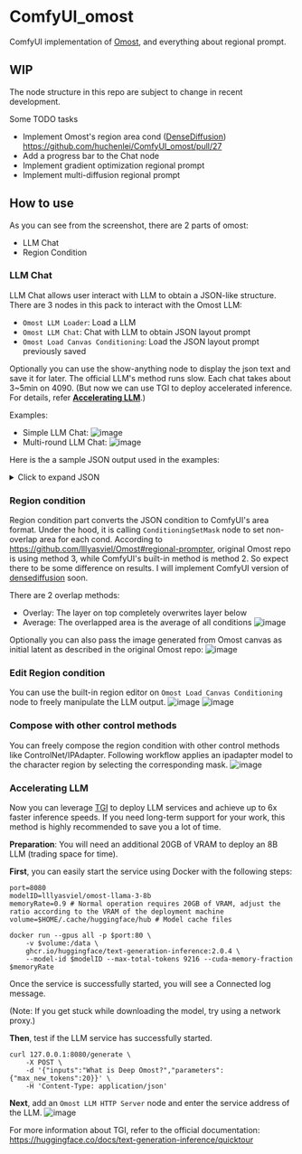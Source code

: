 # ComfyUI_omost

ComfyUI implementation of [Omost](https://github.com/lllyasviel/Omost), and everything about regional prompt.

## WIP
The node structure in this repo are subject to change in recent development.

Some TODO tasks
- Implement Omost's region area cond ([DenseDiffusion](https://github.com/naver-ai/DenseDiffusion)) https://github.com/huchenlei/ComfyUI_omost/pull/27
- Add a progress bar to the Chat node
- Implement gradient optimization regional prompt
- Implement multi-diffusion regional prompt

## How to use

As you can see from the screenshot, there are 2 parts of omost:
- LLM Chat
- Region Condition

### LLM Chat
LLM Chat allows user interact with LLM to obtain a JSON-like structure. There are 3 nodes in this pack to interact with the Omost LLM:
- `Omost LLM Loader`: Load a LLM
- `Omost LLM Chat`: Chat with LLM to obtain JSON layout prompt
- `Omost Load Canvas Conditioning`: Load the JSON layout prompt previously saved

Optionally you can use the show-anything node to display the json text and save it for later.
The official LLM's method runs slow. Each chat takes about 3~5min on 4090. (But now we can use TGI to deploy accelerated inference. For details, refer [**Accelerating LLM**](#accelerating-llm).)

Examples:
- Simple LLM Chat: ![image](https://github.com/huchenlei/ComfyUI_omost/assets/20929282/896eb810-6137-4682-8236-67cfefdbae99)
- Multi-round LLM Chat: ![image](https://github.com/huchenlei/ComfyUI_omost/assets/20929282/fada801a-0116-4b39-8334-b62664dbf153)


Here is the a sample JSON output used in the examples:
<details>
  <summary>Click to expand JSON</summary>

```json
[
    {
        "rect": [
            0,
            90,
            0,
            90
        ],
        "prefixes": [
            "An Asian girl sitting on a chair."
        ],
        "suffixes": [
            "The image depicts an Asian girl sitting gracefully on a chair.",
            "She has long, flowing black hair and is wearing a traditional Korean dress, known as a hanbok, which is adorned with intricate floral patterns.",
            "Her posture is relaxed yet elegant, with one hand gently resting on her knee and the other hand holding a delicate fan.",
            "The background is a simple, neutral-colored room with soft, natural light filtering in from a window.",
            "The overall atmosphere is serene and contemplative, capturing a moment of quiet reflection.",
            "Asian girl, sitting, chair, traditional dress, hanbok, floral patterns, long black hair, elegant posture, delicate fan, neutral background, natural light, serene atmosphere, contemplative, quiet reflection, simple room, graceful, intricate patterns, flowing hair, cultural attire, traditional Korean dress, relaxed posture."
        ],
        "color": [
            211,
            211,
            211
        ]
    },
    {
        "color": [
            173,
            216,
            230
        ],
        "rect": [
            5,
            45,
            0,
            55
        ],
        "prefixes": [
            "An Asian girl sitting on a chair.",
            "Window."
        ],
        "suffixes": [
            "The window is a simple, rectangular frame with clear glass panes.",
            "It allows natural light to filter into the room, casting soft, diffused light over the scene.",
            "The window is partially open, with a gentle breeze creating a soft, flowing motion in the curtains.",
            "The view outside is blurred, suggesting a peaceful outdoor setting.",
            "The window adds a sense of openness and connection to the outside world, enhancing the serene and contemplative atmosphere of the image.",
            "window, rectangular frame, clear glass panes, natural light, soft light, diffused light, partially open window, gentle breeze, flowing curtains, blurred view, peaceful outdoor setting, sense of openness, connection to outside, serene atmosphere, contemplative.",
            "The window adds a sense of openness and connection to the outside world.",
            "The style is simple and natural, with a focus on soft light and gentle breeze.",
            "High-quality image with detailed textures and natural lighting."
        ]
    },
    {
        "color": [
            139,
            69,
            19
        ],
        "rect": [
            25,
            85,
            5,
            45
        ],
        "prefixes": [
            "An Asian girl sitting on a chair.",
            "Chair."
        ],
        "suffixes": [
            "The chair on which the girl is sitting is a simple, elegant wooden chair.",
            "It has a smooth, polished finish and a classic design with curved legs and a high backrest.",
            "The chair's wood is a rich, dark brown, adding a touch of warmth to the overall scene.",
            "The girl sits gracefully on the chair, her posture relaxed yet elegant.",
            "The chair complements her traditional Korean dress, enhancing the cultural and elegant atmosphere of the image.",
            "chair, wooden chair, elegant design, curved legs, high backrest, polished finish, dark brown wood, warm touch, traditional Korean dress, cultural attire, elegant posture, graceful sitting, classic design, simple chair, rich wood, polished finish.",
            "The chair adds a touch of warmth and elegance to the overall scene.",
            "The style is classic and simple, with a focus on elegant design and polished finish.",
            "High-quality image with detailed textures and natural lighting."
        ]
    },
    {
        "color": [
            245,
            245,
            220
        ],
        "rect": [
            40,
            90,
            40,
            90
        ],
        "prefixes": [
            "An Asian girl sitting on a chair.",
            "Delicate fan."
        ],
        "suffixes": [
            "The delicate fan held by the girl is a traditional accessory, crafted from fine bamboo with intricate carvings.",
            "The fan is adorned with delicate floral designs, adding to its beauty and cultural significance.",
            "The girl holds the fan gently, its soft movements enhancing the graceful and elegant atmosphere of the image.",
            "The fan is a symbol of refinement and tradition, adding a touch of cultural elegance to the overall scene.",
            "delicate fan, traditional accessory, fine bamboo, intricate carvings, floral designs, cultural significance, graceful holding, soft movements, elegant atmosphere, symbol of refinement, cultural elegance, intricate carvings, delicate floral designs, traditional accessory, fine craftsmanship.",
            "The delicate fan adds a touch of cultural elegance and refinement to the scene.",
            "The style is traditional and refined, with a focus on intricate carvings and delicate designs.",
            "High-quality image with detailed textures and natural lighting."
        ]
    },
    {
        "color": [
            255,
            255,
            240
        ],
        "rect": [
            15,
            75,
            15,
            75
        ],
        "prefixes": [
            "An Asian girl sitting on a chair.",
            "Asian girl."
        ],
        "suffixes": [
            "The Asian girl is the focal point of the image.",
            "She is dressed in a traditional Korean hanbok, which is a beautiful garment made from silk and adorned with intricate floral patterns.",
            "Her black hair is long and flowing, cascading down her back in soft waves.",
            "Her expression is calm and thoughtful, with a slight smile playing on her lips.",
            "She sits gracefully on the chair, her posture relaxed yet elegant.",
            "One hand rests gently on her knee, while the other hand holds a delicate fan, adding a touch of grace to her appearance.",
            "Asian girl, focal point, traditional Korean dress, hanbok, intricate floral patterns, long black hair, flowing hair, calm expression, thoughtful, slight smile, graceful posture, relaxed, elegant, delicate fan, cultural attire.",
            "The atmosphere is serene and contemplative, capturing a moment of quiet reflection.",
            "The style is elegant and traditional, with a focus on cultural attire and graceful posture.",
            "High-quality image with detailed textures and natural lighting."
        ]
    },
    {
        "color": [
            218,
            165,
            32
        ],
        "rect": [
            5,
            65,
            45,
            85
        ],
        "prefixes": [
            "An Asian girl sitting on a chair.",
            "Traditional Korean dress."
        ],
        "suffixes": [
            "The traditional Korean dress, known as a hanbok, is a beautiful garment made from silk.",
            "It is adorned with intricate floral patterns in vibrant colors, including reds, blues, and yellows.",
            "The dress is designed to flow gracefully, with delicate folds and soft movements.",
            "The girl wears the dress with pride, its cultural significance evident in its elegant design and intricate details.",
            "The hanbok complements her graceful posture and adds a touch of cultural elegance to the overall scene.",
            "traditional Korean dress, hanbok, beautiful garment, silk fabric, intricate floral patterns, vibrant colors, reds, blues, yellows, graceful flow, delicate folds, soft movements, cultural significance, elegant design, intricate details, graceful posture, cultural elegance.",
            "The hanbok adds a touch of cultural elegance and intricate beauty to the scene.",
            "The style is traditional and elegant, with a focus on intricate floral patterns and vibrant colors.",
            "High-quality image with detailed textures and natural lighting."
        ]
    }
]
```
</details>

### Region condition
Region condition part converts the JSON condition to ComfyUI's area format. Under the hood, it is calling `ConditioningSetMask` node to set non-overlap area for each cond.
According to https://github.com/lllyasviel/Omost#regional-prompter, original Omost repo is using method 3, while ComfyUI's built-in method is method 2. So expect there to be some
difference on results. I will implement ComfyUI version of [densediffusion](https://github.com/naver-ai/DenseDiffusion) soon.

There are 2 overlap methods:
- Overlay: The layer on top completely overwrites layer below
- Average: The overlapped area is the average of all conditions
![image](https://github.com/huchenlei/ComfyUI_omost/assets/20929282/e7d007e4-1175-4435-adf4-a9211937d8c1)

Optionally you can also pass the image generated from Omost canvas as initial latent as described in the original Omost repo:
![image](https://github.com/huchenlei/ComfyUI_omost/assets/20929282/f913d141-9045-41fa-998f-770a840adc69)

### Edit Region condition
You can use the built-in region editor on `Omost Load Canvas Conditioning` node to freely manipulate the LLM output.
![image](https://github.com/huchenlei/ComfyUI_omost/assets/20929282/bff0f6d5-ea28-41b2-ae7c-fec29691584f)
![image](https://github.com/huchenlei/ComfyUI_omost/assets/20929282/eb2a692f-3643-434a-a1d9-4443c82629b8)


### Compose with other control methods
You can freely compose the region condition with other control methods like ControlNet/IPAdapter. Following workflow applies an ipadapter model to the character region by selecting the corresponding mask.
![image](https://github.com/huchenlei/ComfyUI_omost/assets/20929282/191a5ea1-776a-42da-89ee-fd17a3a08eae)

### Accelerating LLM

Now you can leverage [TGI](https://huggingface.co/docs/text-generation-inference) to deploy LLM services and achieve up to 6x faster inference speeds. If you need long-term support for your work, this method is highly recommended to save you a lot of time.

**Preparation**: You will need an additional 20GB of VRAM to deploy an 8B LLM (trading space for time).

**First**, you can easily start the service using Docker with the following steps:
```
port=8080
modelID=lllyasviel/omost-llama-3-8b
memoryRate=0.9 # Normal operation requires 20GB of VRAM, adjust the ratio according to the VRAM of the deployment machine
volume=$HOME/.cache/huggingface/hub # Model cache files

docker run --gpus all -p $port:80 \
    -v $volume:/data \
    ghcr.io/huggingface/text-generation-inference:2.0.4 \
    --model-id $modelID --max-total-tokens 9216 --cuda-memory-fraction $memoryRate
```
Once the service is successfully started, you will see a Connected log message. 

(Note: If you get stuck while downloading the model, try using a network proxy.)

**Then**, test if the LLM service has successfully started.
```
curl 127.0.0.1:8080/generate \
    -X POST \
    -d '{"inputs":"What is Deep Omost?","parameters":{"max_new_tokens":20}}' \
    -H 'Content-Type: application/json'
```

**Next**, add an `Omost LLM HTTP Server` node and enter the service address of the LLM.
![image](https://github.com/huchenlei/ComfyUI_omost/assets/6883957/8cf1f3a8-f4d7-416c-a1d0-be27bc300c96)


For more information about TGI, refer to the official documentation: https://huggingface.co/docs/text-generation-inference/quicktour
